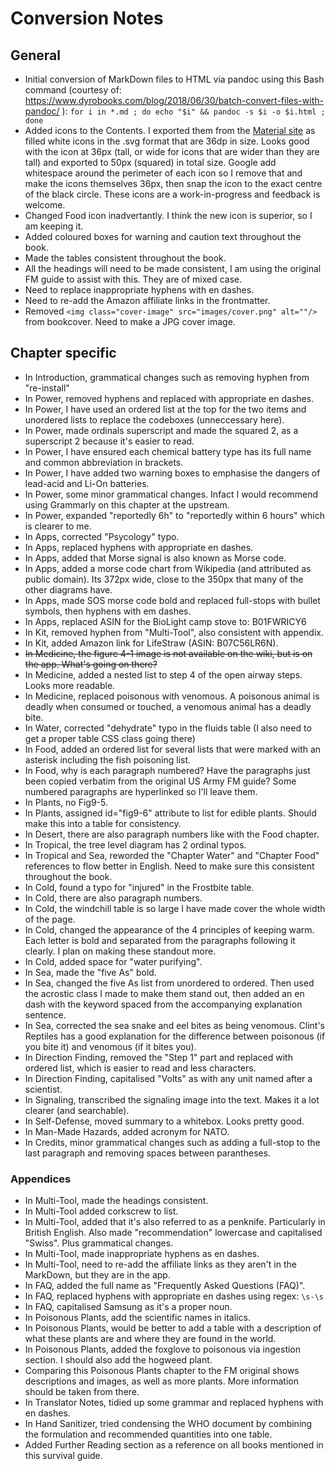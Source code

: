# Conversion Notes
## General
* Initial conversion of MarkDown files to HTML via pandoc using this Bash command (courtesy of: https://www.dyrobooks.com/blog/2018/06/30/batch-convert-files-with-pandoc/ ): `for i in *.md ; do echo "$i" && pandoc -s $i -o $i.html ; done`
* Added icons to the Contents. I exported them from the [Material site](https://fonts.google.com/icons) as filled white icons in the .svg format that are 36dp in size. Looks good with the icon at 36px (tall, or wide for icons that are wider than they are tall) and exported to 50px (squared) in total size. Google add whitespace around the perimeter of each icon so I remove that and make the icons themselves 36px, then snap the icon to the exact centre of the black circle. These icons are a work-in-progress and feedback is welcome.
* Changed Food icon inadvertantly. I think the new icon is superior, so I am keeping it.
* Added coloured boxes for warning and caution text throughout the book.
* Made the tables consistent throughout the book.
* All the headings will need to be made consistent, I am using the original FM guide to assist with this. They are of mixed case.
* Need to replace inappropriate hyphens with en dashes.
* Need to re-add the Amazon affiliate links in the frontmatter.
* Removed `<img class="cover-image" src="images/cover.png" alt=""/>` from bookcover. Need to make a JPG cover image.

## Chapter specific
* In Introduction, grammatical changes such as removing hyphen from "re-install"
* In Power, removed hyphens and replaced with appropriate en dashes.
* In Power, I have used an ordered list at the top for the two items and unordered lists to replace the codeboxes (unneccessary here).
* In Power, made ordinals superscript and made the squared 2, as a superscript 2 because it's easier to read.
* In Power, I have ensured each chemical battery type has its full name and common abbreviation in brackets.
* In Power, I have added two warning boxes to emphasise the dangers of lead-acid and Li-On batteries.
* In Power, some minor grammatical changes. Infact I would recommend using Grammarly on this chapter at the upstream.
* In Power, expanded "reportedly 6h" to "reportedly within 6 hours" which is clearer to me.
* In Apps, corrected "Psycology" typo.
* In Apps, replaced hyphens with appropriate en dashes.
* In Apps, added that Morse signal is also known as Morse code.
* In Apps, added a morse code chart from Wikipedia (and attributed as public domain). Its 372px wide, close to the 350px that many of the other diagrams have.
* In Apps, made SOS morse code bold and replaced full-stops with bullet symbols, then hyphens with em dashes.
* In Apps, replaced ASIN for the BioLight camp stove to: B01FWRICY6
* In Kit, removed hyphen from "Multi-Tool", also consistent with appendix.
* In Kit, added Amazon link for LifeStraw (ASIN: B07C56LR6N).
* ~~In Medicine, the figure 4-1 image is not available on the wiki, but is on the app. What's going on there?~~
* In Medicine, added a nested list to step 4 of the open airway steps. Looks more readable.
* In Medicine, replaced poisonous with venomous. A poisonous animal is deadly when consumed or touched, a venomous animal has a deadly bite.
* In Water, corrected "dehydrate" typo in the fluids table (I also need to get a proper table CSS class going there)
* In Food, added an ordered list for several lists that were marked with an asterisk including the fish poisoning list.
* In Food, why is each paragraph numbered? Have the paragraphs just been copied verbatim from the original US Army FM guide? Some numbered paragraphs are hyperlinked so I'll leave them.
* In Plants, no Fig9-5.
* In Plants, assigned id="fig9-6" attribute to list for edible plants. Should make this into a table for consistency.
* In Desert, there are also paragraph numbers like with the Food chapter.
* In Tropical, the tree level diagram has 2 ordinal typos.
* In Tropical and Sea, reworded the "Chapter Water" and "Chapter Food" references to flow better in English. Need to make sure this consistent throughout the book.
* In Cold, found a typo for "injured" in the Frostbite table.
* In Cold, there are also paragraph numbers.
* In Cold, the windchill table is so large I have made cover the whole width of the page.
* In Cold, changed the appearance of the 4 principles of keeping warm. Each letter is bold and separated from the paragraphs following it clearly. I plan on making these standout more.
* In Cold, added space for "water purifying".
* In Sea, made the "five As" bold.
* In Sea, changed the five As list from unordered to ordered. Then used the acrostic class I made to make them stand out, then added an en dash with the keyword spaced from the accompanying explanation sentence.
* In Sea, corrected the sea snake and eel bites as being venomous. Clint's Reptiles has a good explanation for the difference between poisonous (if you bite it) and venomous (if it bites you).
* In Direction Finding, removed the "Step 1" part and replaced with ordered list, which is easier to read and less characters.
* In Direction Finding, capitalised "Volts" as with any unit named after a scientist.
* In Signaling, transcribed the signaling image into the text. Makes it a lot clearer (and searchable).
* In Self-Defense, moved summary to a whitebox. Looks pretty good.
* In Man-Made Hazards, added acronym for NATO.
* In Credits, minor grammatical changes such as adding a full-stop to the last paragraph and removing spaces between parantheses.

### Appendices
* In Multi-Tool, made the headings consistent.
* In Multi-Tool added corkscrew to list.
* In Multi-Tool, added that it's also referred to as a penknife. Particularly in British English. Also made "recommendation" lowercase and capitalised "Swiss". Plus grammatical changes.
* In Multi-Tool, made inappropriate hyphens as en dashes.
* In Multi-Tool, need to re-add the affiliate links as they aren't in the MarkDown, but they are in the app.
* In FAQ, added the full name as "Frequently Asked Questions (FAQ)".
* In FAQ, replaced hyphens with appropriate en dashes using regex: `\s-\s`
* In FAQ, capitalised Samsung as it's a proper noun.
* In Poisonous Plants, add the scientific names in italics.
* In Poisonous Plants, would be better to add a table with a description of what these plants are and where they are found in the world.
* In Poisonous Plants, added the foxglove to poisonous via ingestion section. I should also add the hogweed plant.
* Comparing this Poisonous Plants chapter to the FM original shows descriptions and images, as well as more plants. More information should be taken from there.
* In Translator Notes, tidied up some grammar and replaced hyphens with en dashes.
* In Hand Sanitizer, tried condensing the WHO document by combining the formulation and recommended quantities into one table.
* Added Further Reading section as a reference on all books mentioned in this survival guide.